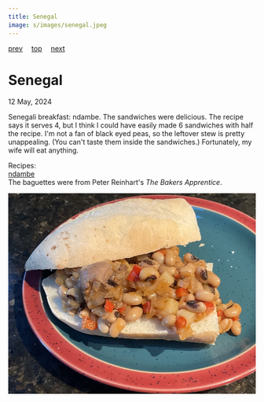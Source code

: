 ```yaml
---
title: Senegal
image: s/images/senegal.jpeg
---
```

[prev](scotland.md)&emsp;
[top](../index.md)&emsp;
[next](serbia.md)
# Senegal
12 May, 2024

Senegali breakfast: ndambe. The sandwiches were delicious. The recipe
says it serves 4, but I think I could have easily made 6 sandwiches
with half the recipe. I'm not a fan of black eyed peas, so the
leftover stew is pretty unappealing. (You can't taste them inside the
sandwiches.) Fortunately, my wife will eat anything.

Recipes:<br>
[ndambe](https://www.saveur.com/recipes/ndambe-senegal-breakfast/)<br>
The baguettes were from Peter Reinhart's <i>The Bakers Apprentice</i>.

![breakfast](images/senegal.jpeg)
